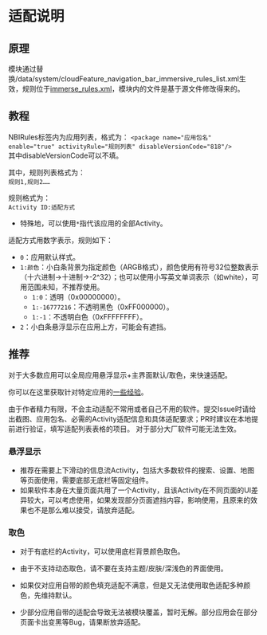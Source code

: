 # 适配说明

## 原理

模块通过替换/data/system/cloudFeature_navigation_bar_immersive_rules_list.xml生效，规则位于[immerse_rules.xml](/module/immerse_rules.xml)，模块内的文件是基于源文件修改得来的。

## 教程

NBIRules标签内为应用列表，格式为：
`<package name="应用包名" enable="true" activityRule="规则列表" disableVersionCode="818"/>`  
其中disableVersionCode可以不填。

其中，规则列表格式为：  
`规则1,规则2……`

规则格式为：  
`Activity ID:适配方式`

- 特殊地，可以使用`*`指代该应用的全部Activity。

适配方式用数字表示，规则如下：

- `0`：应用默认样式。
- `1:颜色`：小白条背景为指定颜色（ARGB格式），颜色使用有符号32位整数表示（十六进制->十进制->-2^32）；也可以使用小写英文单词表示（如white），可用范围未知，不推荐使用。
    - `1:0`：透明（0x00000000）。
    - `1:-16777216`：不透明黑色（0xFF000000）。
    - `1:-1`：不透明白色（0xFFFFFFFF）。
- `2`：小白条悬浮显示在应用上方，可能会有遮挡。

## 推荐

对于大多数应用可以全局应用悬浮显示+主界面默认/取色，来快速适配。

你可以在这里获取针对特定应用的[一些经验](experience.md)。

由于作者精力有限，不会主动适配不常用或者自己不用的软件。提交Issue时请给出截图、应用包名、必需的Activity适配信息和具体适配要求；PR时建议在本地提前进行验证，填写适配列表表格的项目。
对于部分大厂软件可能无法生效。

### 悬浮显示

* 推荐在需要上下滑动的信息流Activity，包括大多数软件的搜索、设置、地图等页面使用，需要底部无底栏等固定组件。
* 如果软件本身在大量页面共用了一个Activity，且该Activity在不同页面的UI差异较大，可以考虑使用，如果发现部分页面遮挡内容，影响使用，且原来的效果也不是那么难以接受，请放弃适配。

### 取色

* 对于有底栏的Activity，可以使用底栏背景颜色取色。
* 由于不支持动态取色，请不要在支持主题/皮肤/深浅色的界面使用。
* 如果仅对应用自带的颜色填充适配不满意，但是又无法使用取色适配多种颜色，先维持默认。

* 少部分应用自带的适配会导致无法被模块覆盖，暂时无解。部分应用会在部分页面卡出变黑等Bug，请果断放弃适配。

